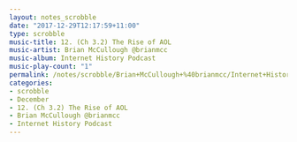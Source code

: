 ```yaml
---
layout: notes_scrobble
date: "2017-12-29T12:17:59+11:00"
type: scrobble
music-title: 12. (Ch 3.2) The Rise of AOL
music-artist: Brian McCullough @brianmcc
music-album: Internet History Podcast
music-play-count: "1"
permalink: /notes/scrobble/Brian+McCullough+%40brianmcc/Internet+History+Podcast/e2cbfb403910b00610d03ec7f9629a7b64932d16.html
categories:
- scrobble
- December
- 12. (Ch 3.2) The Rise of AOL
- Brian McCullough @brianmcc
- Internet History Podcast
---
```

